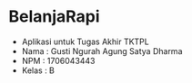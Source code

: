 # BelanjaRapi
- Aplikasi untuk Tugas Akhir TKTPL
- Nama  : Gusti Ngurah Agung Satya Dharma
- NPM   : 1706043443
- Kelas : B
